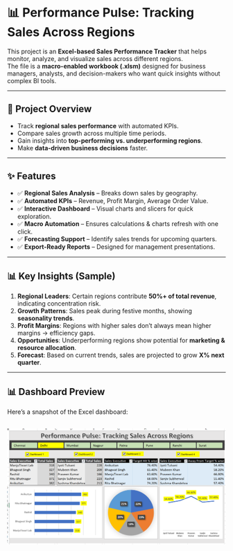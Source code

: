 # 📊 Performance Pulse: Tracking Sales Across Regions

This project is an **Excel-based Sales Performance Tracker** that helps monitor, analyze, and visualize sales across different regions.  
The file is a **macro-enabled workbook (.xlsm)** designed for business managers, analysts, and decision-makers who want quick insights without complex BI tools.

---

## 🚀 Project Overview
- Track **regional sales performance** with automated KPIs.
- Compare sales growth across multiple time periods.
- Gain insights into **top-performing vs. underperforming regions**.
- Make **data-driven business decisions** faster.

---

## ✨ Features
- ✅ **Regional Sales Analysis** – Breaks down sales by geography.  
- ✅ **Automated KPIs** – Revenue, Profit Margin, Average Order Value.  
- ✅ **Interactive Dashboard** – Visual charts and slicers for quick exploration.  
- ✅ **Macro Automation** – Ensures calculations & charts refresh with one click.  
- ✅ **Forecasting Support** – Identify sales trends for upcoming quarters.  
- ✅ **Export-Ready Reports** – Designed for management presentations.

---

## 📊 Key Insights (Sample)
1. **Regional Leaders**: Certain regions contribute **50%+ of total revenue**, indicating concentration risk.  
2. **Growth Patterns**: Sales peak during festive months, showing **seasonality trends**.  
3. **Profit Margins**: Regions with higher sales don’t always mean higher margins → efficiency gaps.  
4. **Opportunities**: Underperforming regions show potential for **marketing & resource allocation**.  
5. **Forecast**: Based on current trends, sales are projected to grow **X% next quarter**.  

---

## 📊 Dashboard Preview

Here’s a snapshot of the Excel dashboard:

![Dashboard Screenshot](image.png)
---
